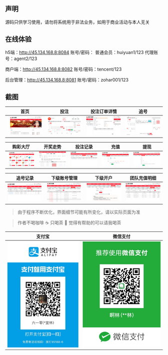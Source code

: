 ## 声明

源码只供学习使用，请勿将系统用于非法业务，如用于商业活动与本人无关

## 在线体验
h5端：http://45.134.168.8:8084 账号/密码： 普通会员：huiyuan1/123 代理账号：agent2/123

商户端：http://45.134.168.8:8082 账号/密码：tencent/123

后台管理：http://45.134.168.8:8081 账号/密码：zohar001/123

## 截图

| 首页 | 投注 | 投注订单详情 | 追号 |
| :------: | :------: | :------: | :------: |
| ![首页](/实施输出/截图/首页.png) | ![投注](/实施输出/截图/投注.png) | ![投注订单详情](/实施输出/截图/投注订单详情.png) | ![追号](/实施输出/截图/追号.png) |

| 购彩大厅 | 开奖走势 | 投注记录 | 充值 | 提现 |
| :------: | :------: | :------: | :------: | :------: |
| ![购彩大厅](/实施输出/截图/购彩大厅.png) | ![开奖走势](/实施输出/截图/开奖走势.png) | ![投注记录](/实施输出/截图/投注记录.png) | ![充值](/实施输出/截图/充值.png) | ![提现](/实施输出/截图/提现.png) |

| 追号记录 | 下级账号管理 | 下级开户 | 团队充值明细 |
| :------: | :------: | :------: | :------: |
| ![追号记录](/实施输出/截图/追号记录.png) | ![下级账号管理](/实施输出/截图/下级账号管理.png) | ![下级开户](/实施输出/截图/下级开户.png) | ![团队充值明细](/实施输出/截图/团队充值明细.png) |


> 由于程序不断优化，界面细节可能有所变化，请以实际页面为准

> 作者不喝咖啡 :coffee: 只喝茶 :tea: 觉得有帮助的可以请我喝茶


| 支付宝 | 微信支付 |
| :------: | :------: |
| ![alipay](/实施输出/截图/alipay.jpg) | ![wepay](/实施输出/截图/wechant.jpg) |

